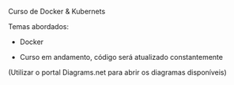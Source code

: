 Curso de Docker & Kubernets

Temas abordados:

* Docker

 - Curso em andamento, código será atualizado constantemente

(Utilizar o portal Diagrams.net para abrir os diagramas disponíveis)